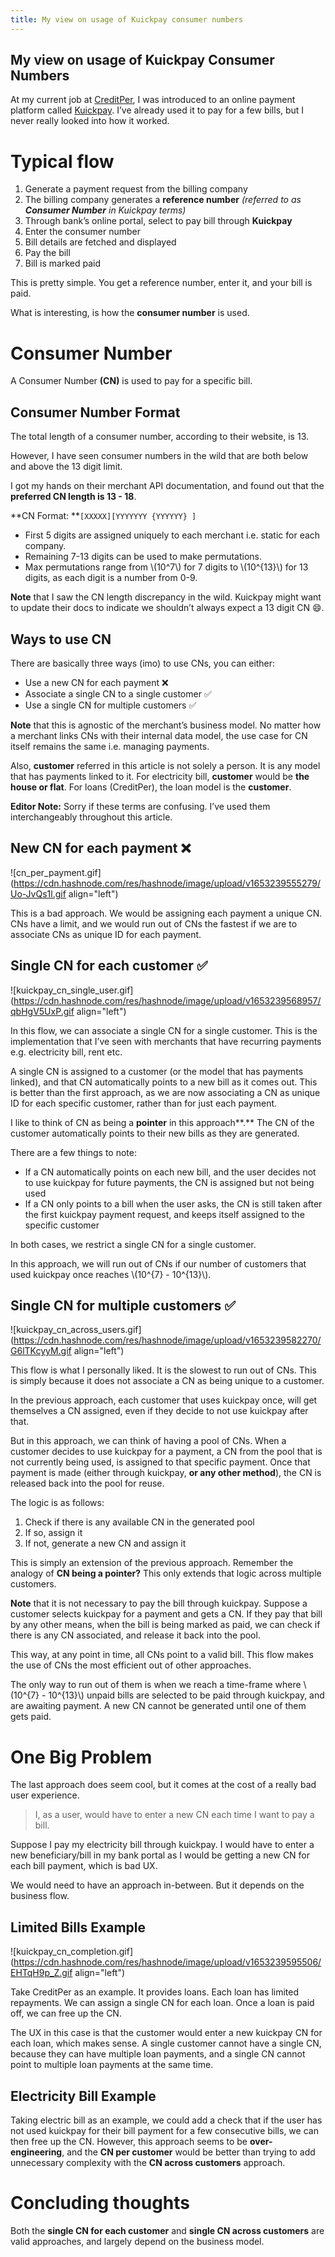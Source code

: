 ```yaml
---
title: My view on usage of Kuickpay consumer numbers
---
```


## My view on usage of Kuickpay Consumer Numbers


At my current job at [CreditPer](https://www.creditper.pk/), I was introduced to an online payment platform called [Kuickpay](https://kuickpay.com/). I’ve already used it to pay for a few bills, but I never really looked into how it worked.

# Typical flow

1. Generate a payment request from the billing company
2. The billing company generates a **reference number** *(referred to as **Consumer Number** in Kuickpay terms)*
3. Through bank’s online portal, select to pay bill through **Kuickpay**
4. Enter the consumer number
5. Bill details are fetched and displayed
6. Pay the bill
7. Bill is marked paid

This is pretty simple. You get a reference number, enter it, and your bill is paid.

What is interesting, is how the **consumer number** is used.

# Consumer Number

A Consumer Number **(CN)** is used to pay for a specific bill.

## Consumer Number Format

The total length of a consumer number, according to their website, is 13.

However, I have seen consumer numbers in the wild that are both below and above the 13 digit limit.

I got my hands on their merchant API documentation, and found out that the **preferred CN length is 13 - 18**.

**CN Format: **`[XXXXX][YYYYYYY {YYYYYY} ]`

- First 5 digits are assigned uniquely to each merchant i.e. static for each company.
- Remaining 7-13 digits can be used to make permutations.
- Max permutations range from \\(10^7\\) for 7 digits to \\(10^{13}\\) for 13 digits, as each digit is a number from 0-9.

**Note** that I saw the CN length discrepancy in the wild. Kuickpay might want to update their docs to indicate we shouldn’t always expect a 13 digit CN 😄.

## Ways to use CN

There are basically three ways (imo) to use CNs, you can either:

- Use a new CN for each payment ❌
- Associate a single CN to a single customer ✅
- Use a single CN for multiple customers ✅

**Note** that this is agnostic of the merchant’s business model. No matter how a merchant links CNs with their internal data model, the use case for CN itself remains the same i.e. managing payments.

Also, **customer** referred in this article is not solely a person. It is any model that has payments linked to it. For electricity bill, **customer** would be **the house or flat**. For loans (CreditPer), the loan model is the **customer**.

**Editor Note:** Sorry if these terms are confusing. I’ve used them interchangeably throughout this article.

## New CN for each payment ❌

![cn_per_payment.gif](https://cdn.hashnode.com/res/hashnode/image/upload/v1653239555279/Uo-JvQs1l.gif align="left")

This is a bad approach. We would be assigning each payment a unique CN. CNs have a limit, and we would run out of CNs the fastest if we are to associate CNs as unique ID for each payment.

## Single CN for each customer ✅

![kuickpay_cn_single_user.gif](https://cdn.hashnode.com/res/hashnode/image/upload/v1653239568957/qbHgV5UxP.gif align="left")

In this flow, we can associate a single CN for a single customer. This is the implementation that I’ve seen with merchants that have recurring payments e.g. electricity bill, rent etc.

A single CN is assigned to a customer (or the model that has payments linked), and that CN automatically points to a new bill as it comes out. This is better than the first approach, as we are now associating a CN as unique ID for each specific customer, rather than for just each payment.

I like to think of CN as being a **pointer** in this approach**.** The CN of the customer automatically points to their new bills as they are generated.

There are a few things to note:

- If a CN automatically points on each new bill, and the user decides not to use kuickpay for future payments, the CN is assigned but not being used
- If a CN only points to a bill when the user asks, the CN is still taken after the first kuickpay payment request, and keeps itself assigned to the specific customer

In both cases, we restrict a single CN for a single customer.

In this approach, we will run out of CNs if our number of customers that used kuickpay once reaches \\(10^{7} - 10^{13}\\).

## Single CN for multiple customers ✅

![kuickpay_cn_across_users.gif](https://cdn.hashnode.com/res/hashnode/image/upload/v1653239582270/G6lTKcyyM.gif align="left")

This flow is what I personally liked. It is the slowest to run out of CNs. This is simply because it does not associate a CN as being unique to a customer.

In the previous approach, each customer that uses kuickpay once, will get themselves a CN assigned, even if they decide to not use kuickpay after that.

But in this approach, we can think of having a pool of CNs. When a customer decides to use kuickpay for a payment, a CN from the pool that is not currently being used, is assigned to that specific payment. Once that payment is made (either through kuickpay, **or any other method**), the CN is released back into the pool for reuse.

The logic is as follows:
1. Check if there is any available CN in the generated pool
1. If so, assign it
1. If not, generate a new CN and assign it

This is simply an extension of the previous approach. Remember the analogy of **CN being a pointer?** This only extends that logic across multiple customers.

**Note** that it is not necessary to pay the bill through kuickpay. Suppose a customer selects kuickpay for a payment and gets a CN. If they pay that bill by any other means, when the bill is being marked as paid, we can check if there is any CN associated, and release it back into the pool.

This way, at any point in time, all CNs point to a valid bill. This flow makes the use of CNs the most efficient out of other approaches.

The only way to run out of them is when we reach a time-frame where \\(10^{7} - 10^{13}\\) unpaid bills are selected to be paid through kuickpay, and are awaiting payment. A new CN cannot be generated until one of them gets paid.

# One Big Problem

The last approach does seem cool, but it comes at the cost of a really bad user experience.

> I, as a user, would have to enter a new CN each time I want to pay a bill.
> 

Suppose I pay my electricity bill through kuickpay. I would have to enter a new beneficiary/bill in my bank portal as I would be getting a new CN for each bill payment, which is bad UX.

We would need to have an approach in-between. But it depends on the business flow.

## Limited Bills Example

![kuickpay_cn_completion.gif](https://cdn.hashnode.com/res/hashnode/image/upload/v1653239595506/EHTqH9p_Z.gif align="left")

Take CreditPer as an example. It provides loans. Each loan has limited repayments. We can assign a single CN for each loan. Once a loan is paid off, we can free up the CN.

The UX in this case is that the customer would enter a new kuickpay CN for each loan, which makes sense. A single customer cannot have a single CN, because they can have multiple loan payments, and a single CN cannot point to multiple loan payments at the same time.

## Electricity Bill Example

Taking electric bill as an example, we could add a check that if the user has not used kuickpay for their bill payment for a few consecutive bills, we can then free up the CN. However, this approach seems to be **over-engineering**, and the **CN per customer** would be better than trying to add unnecessary complexity with the **CN across customers** approach.

# Concluding thoughts

Both the **single CN for each customer** and **single CN across customers** are valid approaches, and largely depend on the business model.